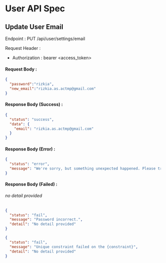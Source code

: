 # User API Spec

## Update User Email

Endpoint : PUT /api/user/settings/email

Request Header :
- Authorization : bearer <access_token>

#### Request Body :

```json
{
  "password":"rizkia", 
  "new_email":"rizkia.as.actmp@gmail.com"
}
```

#### Response Body (Success) :

```json
{
  "status": "success",
  "data": {
    "email": "rizkia.as.actmp@gmail.com"
  }
}
```

#### Response Body (Error) :
```json
{
  "status": "error",
  "message": "We're sorry, but something unexpected happened. Please try again later."
}
```


#### Response Body (Failed) :

###### no detail provided 

```json
{
  "status": "fail",
  "message": "Password incorrect.",
  "detail": "No detail provided"
}

```
```json
{
  "status": "fail",
  "message": "Unique constraint failed on the {constraint}",
  "detail": "No detail provided"
}
```
